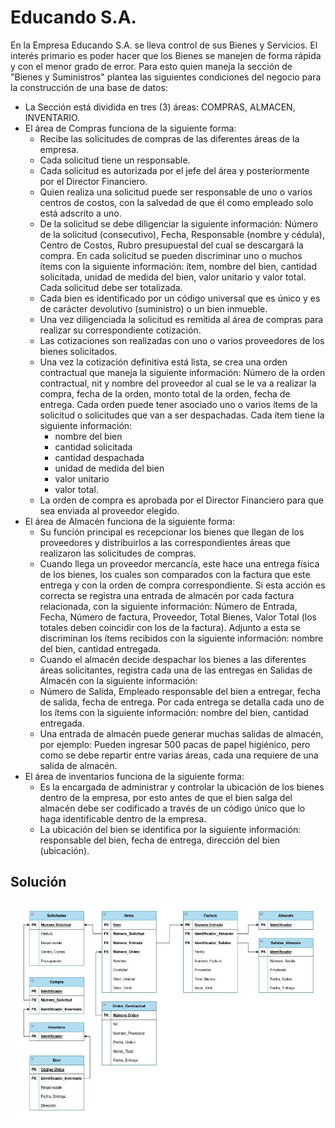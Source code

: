 # Educando S.A.

En la Empresa Educando S.A. se lleva control de sus Bienes y Servicios. El interés primario es poder hacer que los Bienes se manejen de forma rápida y con el menor grado de error. Para esto quien maneja la sección de "Bienes y Suministros" plantea las siguientes condiciones del negocio para la construcción de una base de datos:
- La Sección está dividida en tres (3) áreas: COMPRAS, ALMACEN, INVENTARIO.
- El área de Compras funciona de la siguiente forma:
    - Recibe las solicitudes de compras de las diferentes áreas de la empresa.
    - Cada solicitud tiene un responsable.
    - Cada solicitud es autorizada por el jefe del área y posteriormente por el Director Financiero.
    - Quien realiza una solicitud puede ser responsable de uno o varios centros de costos, con la salvedad de que él como empleado solo está adscrito a uno.
    - De la solicitud se debe diligenciar la siguiente información: Número de la solicitud (consecutivo), Fecha, Responsable (nombre y cédula), Centro de Costos, Rubro presupuestal del cual se descargará la compra. En cada solicitud se pueden discriminar uno o muchos ítems con la siguiente información: ítem, nombre del bien, cantidad solicitada, unidad de medida del bien, valor unitario y valor total. Cada solicitud debe ser totalizada.
    - Cada bien es identificado por un código universal que es único y es de carácter devolutivo (suministro) o un bien inmueble.
    - Una vez diligenciada la solicitud es remitida al área de compras para realizar su correspondiente cotización.
    - Las cotizaciones son realizadas con uno o varios proveedores de los bienes solicitados.
    - Una vez la cotización definitiva está lista, se crea una orden contractual que maneja la siguiente información: Número de la orden contractual, nit y nombre del proveedor al cual se le va a realizar la compra, fecha de la orden, monto total de la orden, fecha de entrega. Cada orden puede tener asociado uno o varios ítems de la solicitud o solicitudes que van a ser despachadas. Cada ítem tiene la siguiente información:
        - nombre del bien
        - cantidad solicitada
        - cantidad despachada
        - unidad de medida del bien
        - valor unitario
        - valor total.
    - La orden de compra es aprobada por el Director Financiero para que sea enviada al proveedor elegido.
- El área de Almacén funciona de la siguiente forma:
    - Su función principal es recepcionar los bienes que llegan de los proveedores y distribuirlos a las correspondientes áreas que realizaron las solicitudes de compras.
    - Cuando llega un proveedor mercancía, este hace una entrega física de los bienes, los cuales son comparados con la factura que este entrega y con la orden de compra correspondiente. Si esta acción es correcta se registra una entrada de almacén por cada factura relacionada, con la siguiente información: Número de Entrada, Fecha, Número de factura, Proveedor, Total Bienes, Valor Total (los totales deben coincidir con los de la factura). Adjunto a esta se discriminan los ítems recibidos con la siguiente información: nombre del bien, cantidad entregada.
    - Cuando el almacén decide despachar los bienes a las diferentes áreas solicitantes, registra cada una de las entregas en Salidas de Almacén con la siguiente información:
    - Número de Salida, Empleado responsable del bien a entregar, fecha de salida, fecha de entrega. Por cada entrega se detalla cada uno de los ítems con la siguiente información: nombre del bien, cantidad entregada.
    - Una entrada de almacén puede generar muchas salidas de almacén, por ejemplo: Pueden ingresar 500 pacas de papel higiénico, pero como se debe repartir entre varias áreas, cada una requiere de una salida de almacén.
- El área de inventarios funciona de la siguiente forma:
    - Es la encargada de administrar y controlar la ubicación de los bienes dentro de la empresa, por esto antes de que el bien salga del almacén debe ser codificado a través de un código único que lo haga identificable dentro de la empresa.
    - La ubicación del bien se identifica por la siguiente información: responsable del bien, fecha de entrega, dirección del bien (ubicación).

## Solución

![<>](img/MR13.jpg)
